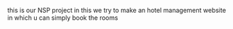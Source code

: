this is our  NSP project in this we try to make an hotel management website in which u can simply book the rooms 
